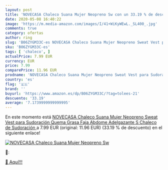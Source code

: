 ```yaml
---
layout: post
title: 'NOVECASA Chaleco Suana Mujer Neopreno Sw con un 33.19 % de descuento'
date: 2020-05-08 16:40:22
image: 'https://m.media-amazon.com/images/I/41+WiKyWEwL._SL400_.jpg'
comments: true
category: ofertas
author: ring
slug: 'B06ZYGM33C-es NOVECASA Chaleco Suana Mujer Neopreno Sweat Vest para...'
sku: 'B06ZYGM33C-es'
tags: [ 'chaleco', ]
actualPrice: 7.99 EUR
currency: EUR
price: 7.99
comparePrice: 11.96 EUR
prodname: 'NOVECASA Chaleco Suana Mujer Neopreno Sweat Vest para Sudoración Quema Grasa Faja Abdome Adelgazante  S  Chaleco de Sudoración '
country: 'es'
flag: '🇪🇸'
brand: ''
buyurl: 'https://www.amazon.es/dp/B06ZYGM33C/?tag=tolees-21'
descuento: '33.19'
average: '7.1739999999999995'
---
```


En este momento está [NOVECASA Chaleco Suana Mujer Neopreno Sweat Vest para Sudoración Quema Grasa Faja Abdome Adelgazante  S  Chaleco de Sudoración ](https://www.amazon.es/dp/B06ZYGM33C/?tag=tolees-21) a 7.99 EUR (original: 11.96 EUR) (33.19 %  de descuento) en el siguiente enlace!

[![NOVECASA Chaleco Suana Mujer Neopreno Sw](https://m.media-amazon.com/images/I/41+WiKyWEwL._SL400_.jpg)](https://www.amazon.es/dp/B06ZYGM33C/?tag=tolees-21)

🔎:


[🛒 Aquí!!!](https://www.amazon.es/dp/B06ZYGM33C/?tag=tolees-21)
